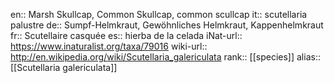 

en:: Marsh Skullcap, Common Skullcap, common scullcap
it:: scutellaria palustre
de:: Sumpf-Helmkraut, Gewöhnliches Helmkraut, Kappenhelmkraut
fr:: Scutellaire casquée
es:: hierba de la celada
iNat-url:: https://www.inaturalist.org/taxa/79016
wiki-url:: http://en.wikipedia.org/wiki/Scutellaria_galericulata
rank:: [[species]]
alias:: [[Scutellaria galericulata]]